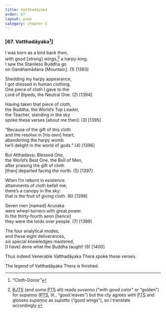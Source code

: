 ```yaml
---
title: Vatthadāyaka
order: 67
layout: poem
category: chapter-3
---
```


### \[67. Vatthadāyaka[^1]\]

I was born as a bird back then,  
with good \[strong\] wings,[^2] a harpy-king.  
I saw the Stainless Buddha go  
on Gandhamādana \[Mountain\]. (1) \[1393\]

Shedding my harpy appearance,  
I got dressed in human clothing.  
One piece of cloth I gave to the  
Lord of Bipeds, the Neutral One. (2) \[1394\]

Having taken that piece of cloth,  
the Buddha, the World’s Top Leader,  
the Teacher, standing in the sky  
spoke these verses \[about me then\]: (3) \[1395\]

“Because of the gift of this cloth  
and the resolve in \[his own\] heart,  
abandoning the harpy womb  
he’ll delight in the world of gods.” (4) \[1396\]

But Atthadassi, Blessed One,  
the World’s Best One, the Bull of Men,  
after praising the gift of cloth  
\[then\] departed facing the north. (5) \[1397\]

When I’m reborn in existence  
attainments of cloth befall me;  
there’s a canopy in the sky:  
that is the fruit of giving cloth. (6) \[1398\]

Seven men \[named\] Aruṇaka  
were wheel-turners with great power.  
In the thirty-fourth aeon \[hence\]  
they were the lords over people. (7) \[1399\]

The four analytical modes,  
and these eight deliverances,  
six special knowledges mastered,  
\[I have\] done what the Buddha taught! (8) \[1400\]

Thus indeed Venerable Vatthadāyaka Thera spoke these verses.

The legend of Vatthadāyaka Thera is finished.

[^1]: “Cloth-Donor”

[^2]: <abbr title="Buddha Jayanthi Tripitaka Series">BJTS</abbr> (and some <abbr title="Pali Text Society">PTS</abbr> alt) reads suvaṇṇo (“with good color” or “golden”) for supaṇṇo (<abbr title="Pali Text Society">PTS</abbr>, lit., “good leaves”) but the cty agrees with <abbr title="Pali Text Society">PTS</abbr> and glosses *supaṇṇo* as *supatto* (“good wings”), so I translate accordingly.
